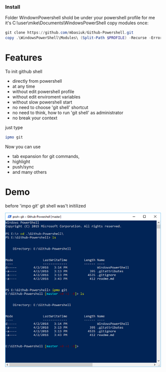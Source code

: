 ### Install
Folder WindownPowershell shold be under your powershell profile
for me it's C:\user\mike\Documents\WindowsPowerShell
copy modules once:
```powershell
git clone https://github.com/mbasiuk/Github-Powershell.git
copy .\WindowsPowerShell\Modules\ (Split-Path $PROFILE) -Recurse -ErrorAction Ignore
```

# Features

To init github shell
* directly from powershell
* at any time
* without edit powershell profile
* without edit enviroment variables
* without slow powershell start
* no need to choose 'git shell' shortcut
* no need to think, how to run 'git shell' as administrator
* no break your context

just type

```powershell
ipmo git
```

Now you can use 
* tab expansion for git commands, 
* highlight
* push/sync
* and many others

# Demo
before 'impo git' git shell was't initilized

![ipmogit](ipmogit.png)